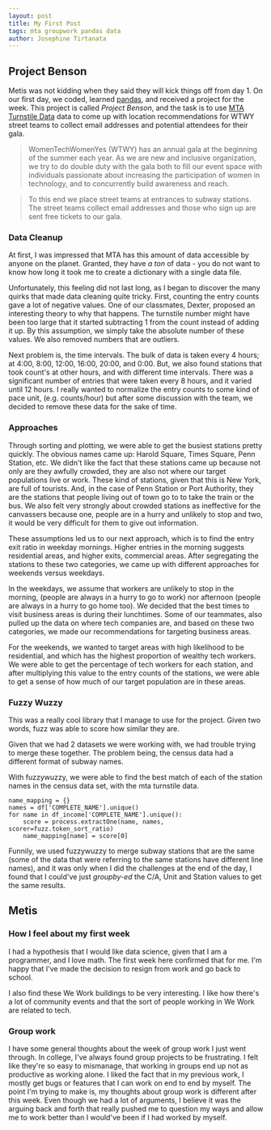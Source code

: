 ```yaml
---
layout: post
title: My First Post
tags: mta groupwork pandas data
author: Josephine Tirtanata
---
```

## Project Benson
Metis was not kidding when they said they will kick things off from day 1. On our first day, we coded, learned [pandas](http://pandas.pydata.org/), and received a project for the week. This project is called *Project Benson*, and the task is to use [MTA Turnstile Data](http://web.mta.info/developers/turnstile.html) data to come up with location recommendations for WTWY street teams to collect email addresses and potential attendees for their gala.

>WomenTechWomenYes (WTWY) has an annual gala at the beginning of the summer each year. As we are new and inclusive organization, we try to do double duty with the gala both to fill our event space with individuals passionate about increasing the participation of women in technology, and to concurrently build awareness and reach.  

>To this end we place street teams at entrances to subway stations. The street teams collect email addresses and those who sign up are sent free tickets to our gala.

### Data Cleanup
At first, I was impressed that MTA has this amount of data accessible by anyone on the planet. Granted, they have *a ton* of data - you do not want to know how long it took me to create a dictionary with a single data file.

Unfortunately, this feeling did not last long, as I began to discover the many quirks that made data cleaning quite tricky. First, counting the entry counts gave a lot of negative values. One of our classmates, Dexter, proposed an interesting theory to why that happens. The turnstile number might have been too large that it started subtracting 1 from the count instead of adding it up. By this assumption, we simply take the absolute number of these values. We also removed numbers that are outliers.

Next problem is, the time intervals. The bulk of data is taken every 4 hours; at 4:00, 8:00, 12:00, 16:00, 20:00, and 0:00. But, we also found stations that took count's at other hours, and with different time intervals. There was a significant number of entries that were taken every 8 hours, and it varied until 12 hours. I really wanted to normalize the entry counts to some kind of pace unit, (e.g. counts/hour) but after some discussion with the team, we decided to remove these data for the sake of time.

### Approaches
Through sorting and plotting, we were able to get the busiest stations pretty quickly. The obvious names came up: Harold Square, Times Square, Penn Station, etc. We didn't like the fact that these stations came up because not only are they awfully crowded, they are also not where our target populations live or work. These kind of stations, given that this is New York, are full of tourists. And, in the case of Penn Station or Port Authority, they are the stations that people living out of town go to to take the train or the bus. We also felt very strongly about crowded stations as ineffective for the canvassers because one, people are in a hurry and unlikely to stop and two, it would be very difficult for them to give out information.

These assumptions led us to our next approach, which is to find the entry exit ratio in weekday mornings. Higher entries in the morning suggests residential areas, and higher exits, commercial areas. After segregating the stations to these two categories, we came up with different approaches for weekends versus weekdays.

In the weekdays, we assume that workers are unlikely to stop in the morning, (people are always in a hurry to go to work) nor afternoon (people are always in a hurry to go home too). We decided that the best times to visit business areas is during their lunchtimes. Some of our teammates, also pulled up the data on where tech companies are, and based on these two categories, we made our recommendations for targeting business areas.

For the weekends, we wanted to target areas with high likelihood to be residential, and which has the highest proportion of wealthy tech workers. We were able to get the percentage of tech workers for each station, and after multiplying this value to the entry counts of the stations, we were able to get a sense of how much of our target population are in these areas.

### Fuzzy Wuzzy
This was a really cool library that I manage to use for the project. Given two words, fuzz was able to score how similar they are.

Given that we had 2 datasets we were working with, we had trouble trying to merge these together. The problem being, the census data had a different format of subway names.

With fuzzywuzzy, we were able to find the best match of each of the station names in the census data set, with the mta turnstile data.  

```
name_mapping = {}
names = df['COMPLETE_NAME'].unique()
for name in df_income['COMPLETE_NAME'].unique():
    score = process.extractOne(name, names, scorer=fuzz.token_sort_ratio)
    name_mapping[name] = score[0]
```


Funnily, we used fuzzywuzzy to merge subway stations that are the same (some of the data that were referring to the same stations have different line names), and it was only when I did the challenges at the end of the day, I found that I could've just *groupby-ed* the C/A, Unit and Station values to get the same results.

## Metis

### How I feel about my first week
I had a hypothesis that I would like data science, given that I am a programmer, and I love math. The first week here confirmed that for me. I'm happy that I've made the decision to resign from work and go back to school.

I also find these We Work buildings to be very interesting. I like how there's a lot of community events and that the sort of people working in We Work are related to tech.

### Group work
I have some general thoughts about the week of group work I just went through. In college, I've always found group projects to be frustrating. I felt like they're so easy to mismanage, that working in groups end up not as productive as working alone. I liked the fact that in my previous work, I mostly get bugs or features that I can work on end to end by myself. The point I'm trying to make is, my thoughts about group work is different after this week. Even though we had a lot of arguments, I believe it was the arguing back and forth that really pushed me to question my ways and allow me to work better than I would've been if I had worked by myself.
